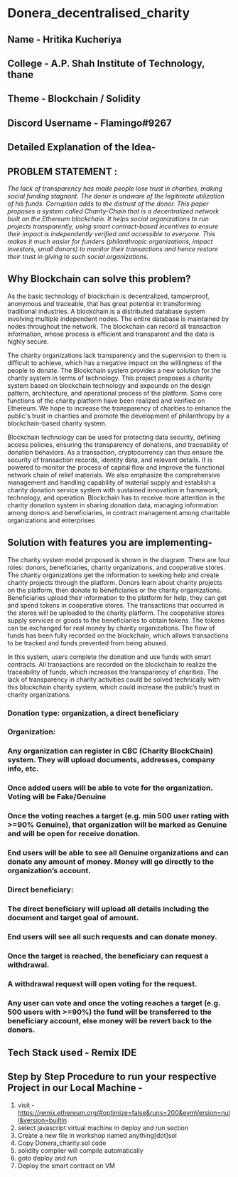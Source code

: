 # Donera_decentralised_charity

## Name - Hritika Kucheriya
## College - A.P. Shah Institute of Technology, thane
## Theme - Blockchain / Solidity
## Discord Username - Flamingo#9267
## Detailed Explanation of the Idea-

## PROBLEM STATEMENT :
*The lack of transparency has made people lose trust in charities, making social funding stagnant. The donor is unaware of the legitimate utilization of his funds. Corruption adds to the distrust of the donor. This paper proposes a system called Charity-Chain that is a decentralized network built on the Ethereum blockchain. It helps social organizations to run projects transparently, using smart contract-based incentives to ensure their impact is independently verified and accessible to everyone. This makes it much easier for funders (philanthropic organizations, impact investors, small donors) to monitor their transactions and hence restore their trust in giving to such social organizations.*

## Why Blockchain can solve this problem?
As the basic technology of blockchain is decentralized, tamperproof, anonymous and traceable, that has great potential in transforming traditional industries. A blockchain is a distributed database system involving multiple independent nodes. The entire database is maintained by nodes throughout the network. The blockchain can record all transaction information, whose process is efficient and transparent and the data is highly secure. 

The charity organizations lack transparency and the supervision to them is difficult to achieve, which has a negative impact on the willingness of the people to donate. The Blockchain system provides a new solution for the charity system in terms of technology. This project proposes a charity system based on blockchain technology and expounds on the design pattern, architecture, and operational process of the platform. Some core functions of the charity platform have been realized and verified on Ethereum. We hope to increase the transparency of charities to enhance the public's trust in charities and promote the development of philanthropy by a blockchain-based charity system.

Blockchain technology can be used for protecting data security, defining access policies, ensuring the transparency of donations, and traceability of donation behaviors. As a transaction, cryptocurrency can thus ensure the security of transaction records, identity data, and relevant details. It is powered to monitor the process of capital flow and improve the functional network chain of relief materials. We also emphasize the comprehensive management and handling capability of material supply and establish a charity donation service system with sustained innovation in framework, technology, and operation. Blockchain has to receive more attention in the charity donation system in sharing donation data, managing information among donors and beneficiaries, in contract management among charitable organizations and enterprises

## Solution with features you are implementing-
The charity system model proposed is shown in the diagram. There are four roles: donors, beneficiaries, charity organizations, and cooperative stores. The charity organizations get the information to seeking help and create charity projects through the platform. Donors learn about charity projects on the platform, then donate to beneficiaries or the charity organizations. Beneficiaries upload their information to the platform for help, they can get and spend tokens in cooperative stores. The transactions that occurred in the stores will be uploaded to the charity platform. The cooperative stores supply services or goods to the beneficiaries to obtain tokens. The tokens can be exchanged for real money by charity organizations. The flow of funds has been fully recorded on the blockchain, which allows transactions to be tracked and funds prevented from being abused.

In this system, users complete the donation and use funds with smart contracts. All transactions are recorded on the blockchain to realize the traceability of funds, which increases the transparency of charities. The lack of transparency in charity activities could be solved technically with this blockchain charity system, which could increase the public’s trust in charity organizations.

### Donation type: organization, a direct beneficiary 
### Organization: 
### Any organization can register in CBC (Charity BlockChain) system.  They will upload documents, addresses, company info, etc.
### Once added users will be able to vote for the organization. Voting will be Fake/Genuine
### Once the voting reaches a target (e.g. min 500 user rating with >=90% Genuine), that organization will be marked as Genuine and will be open for receive donation.
### End users will be able to see all Genuine organizations and can donate any amount of money. Money will go directly to the organization’s account. 
### Direct beneficiary:
### The direct beneficiary will upload all details including the document and target goal of amount.
### End users will see all such requests and can donate money.
### Once the target is reached, the beneficiary can request a withdrawal. 
### A withdrawal request will open voting for the request.
### Any user can vote and once the voting reaches a target (e.g. 500 users with >=90%) the fund will be transferred to the beneficiary account, else money will be revert back to the donors.

## Tech Stack used - Remix IDE
## Step by Step Procedure to run your respective Project in our Local Machine - 
1. visit -https://remix.ethereum.org/#optimize=false&runs=200&evmVersion=null&version=builtin
2. select javascript virtual machine in  deploy and run section
3. Create a new file in workshop named anything[dot]sol
4. Copy Donera_charity.sol code
5. solidity compiler will compile automatically
6. goto deploy and run
7. Deploy the smart contract on VM

